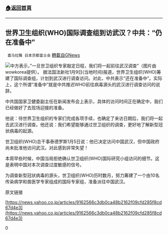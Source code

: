 ###  [:house:返回首頁](https://github.com/ourhimalayas/txt)
---

## 世界卫生组织(WHO)国际调查组到访武汉？中共：“仍在准备中”
` 喜马拉雅 日本京都富士会` [轉載自GNews](https://gnews.org/zh-hans/736614/)

![]()![](https://gnews.org/wp-content/uploads/2021/01/1610178434.png)中方表示，”一旦世卫组织专家敲定日程，我们将一起前往武汉调查”（图片由wowkorea提供）。
据法国法新社1月9日(当地时间)报道，世界卫生组织(WHO)筹建了国际调查组，计划到武汉进行调查访问。对此，中共表示“还在准备中”。实际上，这个所谓“准备中”就是中共推迟WHO前往病毒源头的武汉进行调查访问的说辞。

中共国国家卫健委副主任在新闻发布会上表示，具体的访问时间正在确定中，我们已经做好了去现场迎接的准备。

他说：待世界卫生组织的专家们完成各项手续，也确定了来访日期后，我们将一起去武汉进行调查。他还说：我们希望能够通过世卫组织的调查，更好地了解新型冠状病毒的起源。

世卫组织(WHO)总干事泰德罗斯1月5日说：他已决定访问中国武汉，但中国政府尚未批准他访问武汉。对此感到非常失望！

本周早些时候，中国当局拒绝确认世卫组织(WHO)国际研究小组访问的细节。这是表明中国对本次调查过度敏感的信号。

为调查新型冠状病毒的源头，世卫组织(WHO)历时数月，努力筹建了一个由10名传染病学和兽医学专家组成的国际专家组，准备派往中国武汉。

原文链接

[https://news.yahoo.co.jp/articles/9162566c3db0ca48b2162f09cfd285f8cd67d4e3](https://news.yahoo.co.jp/articles/9162566c3db0ca48b2162f09cfd285f8cd67d4e3)

0
